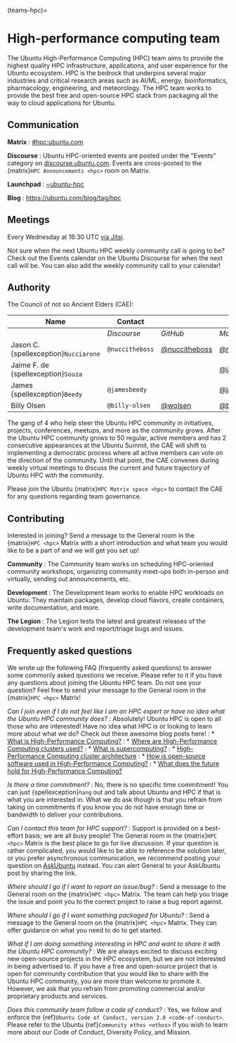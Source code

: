 (teams-hpc)=
# High-performance computing team

The Ubuntu High-Performance Computing (HPC) team aims to provide the highest quality HPC infrastructure, applications, and user experience for the Ubuntu ecosystem. HPC is the bedrock that underpins several major industries and critical research areas such as AI/ML, energy, bioinformatics, pharmacology, engineering, and meteorology. The HPC team works to provide the best free and open-source HPC stack from packaging all the way to cloud applications for Ubuntu.


## Communication

**Matrix**
: [#hpc:ubuntu.com](https://matrix.to/#/#hpc:ubuntu.com)

**Discourse**
: Ubuntu HPC-oriented events are posted under the "Events" category on [discourse.ubuntu.com](https://discourse.ubuntu.com/c/events/11). Events are cross-posted to the {matrix}`HPC Announcements <hpc>` room on Matrix.

**Launchpad**
: [~ubuntu-hpc](https://launchpad.net/~ubuntu-hpc)

**Blog**
: https://ubuntu.com/blog/tag/hpc


## Meetings

Every Wednesday at 16:30 UTC [via Jitsi](https://meet.jit.si/Ubuntu-HPC).

Not sure when the next Ubuntu HPC weekly community call is going to be? Check out the Events calendar on the Ubuntu Discourse for when the next call will be. You can also add the weekly community call to your calendar!


## Authority

The Council of not so Ancient Elders (CAE):

| Name                | Contact         |                                                  |                                                               |
| ---                 | ---             | ---                                              | ---                                                           |
|                     | *Discourse*     | *GitHub*                                         | *Matrix*                                                      |
| Jason C. {spellexception}`Nucciarone` | `@nuccitheboss` | [@nuccitheboss](https://github.com/nuccitheboss) | [@nuccitheboss](https://matrix.to/#/@nuccitheboss:matrix.org) |
| Jaime F. de {spellexception}`Souza`   |                 |                                                  | [@jaimesouza](https://matrix.to/#/@jaimesouza:matrix.org)     |
| James {spellexception}`Beedy`         | `@jamesbeedy`   |                                                  | [@jamesbeedy](https://matrix.to/#/@jamesbeedy:matrix.org)     |
| Billy Olsen         | `@billy-olsen`  | [@wolsen](https://github.com/wolsen)             | [@billy-olsen](https://matrix.to/#/@billy-olsen:ubuntu.com)   |

The gang of 4 who help steer the Ubuntu HPC community in initiatives, projects, conferences, meetups, and more as the community grows. After the Ubuntu HPC community grows to 50 regular, active members and has 2 consecutive appearances at the Ubuntu Summit, the CAE will shift to implementing a democratic process where all active members can vote on the direction of the community. Until that point, the CAE convenes during weekly virtual meetings to discuss the current and future trajectory of Ubuntu HPC with the community.

Please join the Ubuntu {matrix}`HPC Matrix space <hpc>` to contact the CAE for any questions regarding team governance.


## Contributing

Interested in joining? Send a message to the General room in the {matrix}`HPC <hpc>` Matrix with a short introduction and what team you would like to be a part of and we will get you set up!

**Community**
: The Community team works on scheduling HPC-oriented community workshops, organizing community meet-ups both in-person and virtually, sending out announcements, etc.

**Development**
: The Development team works to enable HPC workloads on Ubuntu. They maintain packages, develop cloud flavors, create containers, write documentation, and more.

**The Legion**
: The Legion tests the latest and greatest releases of the development team's work and report/triage bugs and issues.


## Frequently asked questions

We wrote up the following FAQ (frequently asked questions) to answer some commonly asked questions we receive. Please refer to it if you have any questions about joining the Ubuntu HPC team. Do not see your question? Feel free to send your message to the General room in the {matrix}`HPC <hpc>` Matrix!


*Can I join even if I do not feel like I am an HPC expert or have no idea what the Ubuntu HPC community does?*
: Absolutely! Ubuntu HPC is open to all those who are interested! Have no idea what HPC is or looking to learn more about what we do? Check out these awesome blog posts here!
: * [What is High-Performance Computing?](https://ubuntu.com/blog/what-is-high-performance-computing-hpc-part-1)
: * [Where are High-Performance Computing clusters used?](https://ubuntu.com/blog/high-performance-computing-hpc-anywhere-part-2)
: * [What is supercomputing?](https://ubuntu.com/blog/what-is-supercomputing-part-3)
: * [High-Performance Computing cluster architecture](https://ubuntu.com/blog/hpc-cluster-architecture-part-4)
: * [How is open-source software used in High-Performance Computing?](https://ubuntu.com/blog/open-source-in-hpc-part-5)
: * [What does the future hold for High-Performance Computing?](https://ubuntu.com/blog/high-performance-computing-hpc-technologies-what-does-the-future-hold-part-6)


*Is there a time commitment?*
: No, there is no specific time commitment! You can just {spellexception}`hang` out and talk about Ubuntu and HPC if that is what you are interested in. What we do ask though is that you refrain from taking on commitments if you know you do not have enough time or bandwidth to deliver your contributions.


*Can I contact this team for HPC support?*
: Support is provided on a best-effort basis; we are all busy people! The General room in the {matrix}`HPC <hpc>` Matrix is the best place to go for live discussion. If your question is rather complicated, you would like to be able to reference the solution later, or you prefer asynchronous communication, we recommend posting your question on [AskUbuntu](https://askubuntu.com/) instead. You can alert General to your AskUbuntu post by sharing the link.


*Where should I go if I want to report an issue/bug?*
: Send a message to the General room on the {matrix}`HPC <hpc>` Matrix. The team can help you triage the issue and point you to the correct project to raise a bug report against.


*Where should I go if I want something packaged for Ubuntu?*
: Send a message to the General room on the {matrix}`HPC <hpc>` Matrix. They can offer guidance on what you need to do to get started.


*What if I am doing something interesting in HPC and want to share it with the Ubuntu HPC community?*
: We are always excited to discuss exciting new open-source projects in the HPC ecosystem, but we are not interested in being advertised to. If you have a free and open-source project that is open for community contribution that you would like to share with the Ubuntu HPC community, you are more than welcome to promote it. However, we ask that you refrain from promoting commercial and/or proprietary products and services.


*Does this community team follow a code of conduct?*
: Yes, we follow and enforce the {ref}`Ubuntu Code of Conduct, version 2.0 <code-of-conduct>`. Please refer to the Ubuntu {ref}`Community ethos <ethos>` if you wish to learn more about our Code of Conduct, Diversity Policy, and Mission.

